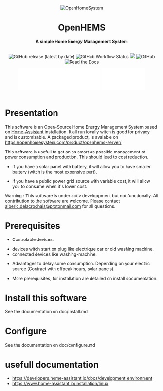 <!-- For Github : a cool 1st page -->
<div align="center">
  <br>
  <img alt="OpenHomeSystem" src="https://openhomesystem.com/wp-content/uploads/2024/10/cropped-logo_openhomesystem_100.png">
  <h1>OpenHEMS</h1>
  <strong>A simple Home Energy Management System</strong>
</div>
<br>

<p align="center">
  <a style="text-decoration:none" href="https://github.com/abriotde/openhems-sample/releases">
    <img alt="GitHub release (latest by date)" src="https://img.shields.io/github/v/release/abriotde/openhems-sample">
  </a>
  <a style="text-decoration:none" href="https://github.com/abriotde/openhems-sample/actions">
    <img alt="GitHub Workflow Status" src="https://img.shields.io/github/actions/workflow/status/abriotde/openhems-sample/python-test.yml?branch=main">
  </a>
  <a hstyle="text-decoration:none" ref="https://codecov.io/github/abriotde/openhems-sample" >
    <img src="https://codecov.io/github/abriotde/openhems-sample/branch/main/graph/badge.svg?token=4Y5ANTFLW7"/>
  </a>
  <a style="text-decoration:none" href="https://github.com/abriotde/openhems-sample/blob/main/LICENSE">
    <img alt="GitHub" src="https://img.shields.io/github/license/abriotde/openhems-sample">
  </a>
  <!-- a style="text-decoration:none" href="https://pypi.org/project/openhems-sample/">
    <img alt="PyPI - Python Version" src="https://img.shields.io/pypi/pyversions/openhems-sample">
  </a>
  <a style="text-decoration:none" href="https://pypi.org/project/openhems/">
    <img alt="PyPI - Status" src="https://img.shields.io/pypi/status/openhems">
  </a -->
  <a style="text-decoration:none" href="https://openhems.readthedocs.io/en/latest/">
    <img alt="Read the Docs" src="https://img.shields.io/readthedocs/openhems-sample">
  </a>
</p>

<div align="center">
  <a style="text-decoration:none" href="https://openhems.readthedocs.io/en/latest/">
      <img src="https://raw.githubusercontent.com/abriotde/openhems-sample/main/docs/images/Documentation_button.svg" alt="Documentation">
  </a>
  <!-- a style="text-decoration:none" href="https://community.home-assistant.io/t/openhems-sample-an-energy-management-for-home-assistant/338126">
      <img src="https://raw.githubusercontent.com/abriotde/openhems-sample/main/docs/images/Community_button.svg" alt="Community">
  </a -->
  <a style="text-decoration:none" href="https://github.com/abriotde/openhems-sample/issues">
      <img src="https://raw.githubusercontent.com/abriotde/openhems-sample/main/docs/images/Issues_button.svg" alt="Issues">
  </a>
  <!-- a style="text-decoration:none" href="https://github.com/abriotde/openhems-sample-add-on">
     <img src="https://raw.githubusercontent.com/abriotde/openhems-sample/main/docs/images/EMHASS_Add_on_button.svg" alt="OpenHEMS Add-on">
  </a -->
</div>

<br>
<!-- <p align="center">
If you like this work please consider buying a coffee ;-) 
</p>
<p align="center">
  <a href="https://www.buymeacoffee.com/davidusbgeek" target="_blank">
    <img src="https://www.buymeacoffee.com/assets/img/custom_images/orange_img.png" alt="Buy Me A Coffee" style="height: 41px !important;width: 174px !important;box-shadow: 0px 3px 2px 0px rgba(190, 190, 190, 0.5) !important;-webkit-box-shadow: 0px 3px 2px 0px rgba(190, 190, 190, 0.5) !important;" >
  </a>
</p> -->


# Presentation

This software is an Open-Source Home Energy Management System based on [Home-Assistant](https://www.home-assistant.io/) installation. It all run locally witch is good for privacy and is customizable.
A packaged product, is avalable on https://openhomesystem.com/product/openhems-server/

This software is usefull to get an as smart as possible management of power consumption and production. This should lead to cost reduction. 

- If you have a solar panel with battery, it will allow you to have smaller battery (witch is the most expensive part).

- If you have a public power grid source with variable cost, it will allow you to consume when it's lower cost.

Warning : This software is under activ developpment but not functionally.
All contribution to the software are welcome. Please contact alberic.delacrochais@protonmail.com for all questions.

# Prerequisites

* Controlable devices:
 - devices witch start on plug like electrique car or old washing machine.
 - connected devices like washing-machine.

* Advantages to delay some consumption. Depending on your electric source (Contract with offpeak hours, solar panels).

* More prerequisites, for installation are detailed on install documentation.

# Install this software

See the documentation on doc/install.md

# Configure

See the documentation on doc/configure.md

# usefull documentation

- https://developers.home-assistant.io/docs/development_environment
- https://www.home-assistant.io/installation/linux


